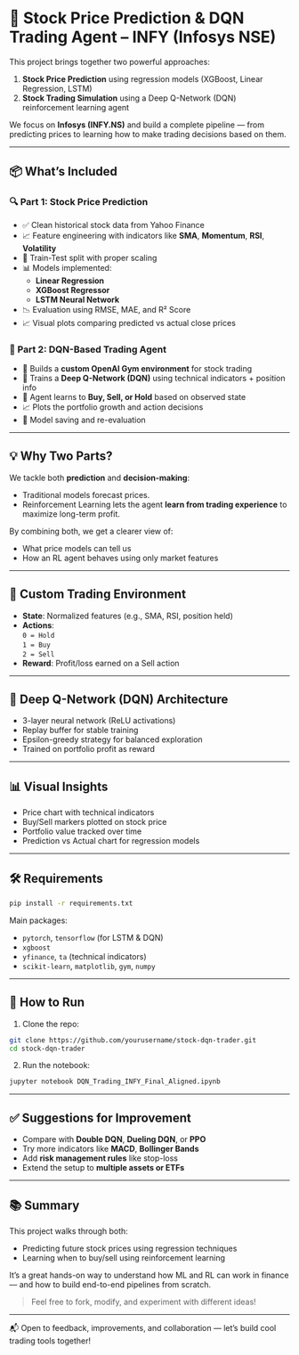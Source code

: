 # 🧠 Stock Price Prediction & DQN Trading Agent – INFY (Infosys NSE)

This project brings together two powerful approaches:

1. **Stock Price Prediction** using regression models (XGBoost, Linear Regression, LSTM)
2. **Stock Trading Simulation** using a Deep Q-Network (DQN) reinforcement learning agent

We focus on **Infosys (INFY.NS)** and build a complete pipeline — from predicting prices to learning how to make trading decisions based on them.

---

## 📦 What’s Included

### 🔍 Part 1: Stock Price Prediction
- ✅ Clean historical stock data from Yahoo Finance
- 📈 Feature engineering with indicators like **SMA**, **Momentum**, **RSI**, **Volatility**
- 🔁 Train-Test split with proper scaling
- 📊 Models implemented:
  - **Linear Regression**
  - **XGBoost Regressor**
  - **LSTM Neural Network**
- 📉 Evaluation using RMSE, MAE, and R² Score
- 📈 Visual plots comparing predicted vs actual close prices

### 🤖 Part 2: DQN-Based Trading Agent
- 📐 Builds a **custom OpenAI Gym environment** for stock trading
- 🧠 Trains a **Deep Q-Network (DQN)** using technical indicators + position info
- 🔄 Agent learns to **Buy, Sell, or Hold** based on observed state
- 📈 Plots the portfolio growth and action decisions
- 💾 Model saving and re-evaluation

---

## 💡 Why Two Parts?

We tackle both **prediction** and **decision-making**:
- Traditional models forecast prices.
- Reinforcement Learning lets the agent **learn from trading experience** to maximize long-term profit.

By combining both, we get a clearer view of:
- What price models can tell us
- How an RL agent behaves using only market features

---

## 🧪 Custom Trading Environment

- **State**: Normalized features (e.g., SMA, RSI, position held)
- **Actions**:  
  `0 = Hold`  
  `1 = Buy`  
  `2 = Sell`
- **Reward**: Profit/loss earned on a Sell action

---

## 🧠 Deep Q-Network (DQN) Architecture

- 3-layer neural network (ReLU activations)
- Replay buffer for stable training
- Epsilon-greedy strategy for balanced exploration
- Trained on portfolio profit as reward

---

## 📊 Visual Insights

- Price chart with technical indicators
- Buy/Sell markers plotted on stock price
- Portfolio value tracked over time
- Prediction vs Actual chart for regression models

---

## 🛠 Requirements

```bash
pip install -r requirements.txt
```

Main packages:
- `pytorch`, `tensorflow` (for LSTM & DQN)
- `xgboost`
- `yfinance`, `ta` (technical indicators)
- `scikit-learn`, `matplotlib`, `gym`, `numpy`

---

## 🚀 How to Run

1. Clone the repo:
```bash
git clone https://github.com/yourusername/stock-dqn-trader.git
cd stock-dqn-trader
```

2. Run the notebook:
```bash
jupyter notebook DQN_Trading_INFY_Final_Aligned.ipynb
```

---

## ✅ Suggestions for Improvement

- Compare with **Double DQN**, **Dueling DQN**, or **PPO**
- Try more indicators like **MACD**, **Bollinger Bands**
- Add **risk management rules** like stop-loss
- Extend the setup to **multiple assets or ETFs**

---

## 📚 Summary

This project walks through both:
- Predicting future stock prices using regression techniques
- Learning when to buy/sell using reinforcement learning

It’s a great hands-on way to understand how ML and RL can work in finance — and how to build end-to-end pipelines from scratch.

> Feel free to fork, modify, and experiment with different ideas!

---

📬 Open to feedback, improvements, and collaboration — let’s build cool trading tools together!